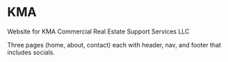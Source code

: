 # KMA
Website for KMA Commercial Real Estate Support Services LLC

Three pages (home, about, contact) each with header, nav, and footer that includes socials. 
